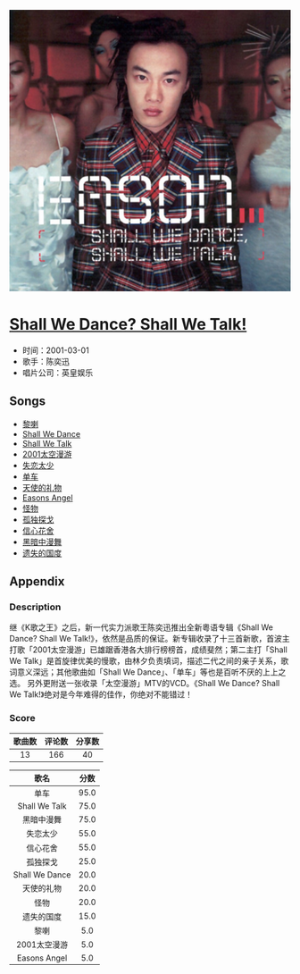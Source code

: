 <p align="center">
	<img src="imgs/shall_we_dance_shall_we_talk_.jpg" alt="album_img" />
</p>

# [Shall We Dance? Shall We Talk!](https://music.163.com/album?id=6590)

* 时间：2001-03-01
* 歌手：陈奕迅
* 唱片公司：英皇娱乐
## Songs

* [黎喇](songs/黎喇_67402/README.md)
* [Shall We Dance](songs/shall_we_dance_67407/README.md)
* [Shall We Talk](songs/shall_we_talk_67411/README.md)
* [2001太空漫游](songs/_太空漫游_67418/README.md)
* [失恋太少](songs/失恋太少_67420/README.md)
* [单车](songs/单车_67422/README.md)
* [天使的礼物](songs/天使的礼物_67427/README.md)
* [Easons Angel](songs/easons_angel_67432/README.md)
* [怪物](songs/怪物_67437/README.md)
* [孤独探戈](songs/孤独探戈_67442/README.md)
* [信心花舍](songs/信心花舍_67447/README.md)
* [黑暗中漫舞](songs/黑暗中漫舞_67452/README.md)
* [遗失的国度](songs/遗失的国度_32451037/README.md)
## Appendix

### Description

继《K歌之王》之后，新一代实力派歌王陈奕迅推出全新粵语专辑《Shall We Dance? Shall We Talk!》，依然是品质的保证。新专辑收录了十三首新歌，首波主打歌「2001太空漫游」已雄踞香港各大排行榜榜首，成绩斐然；第二主打「Shall We Talk」是首旋律优美的慢歌，由林夕负责填词，描述二代之间的亲子关系，歌词意义深远；其他歌曲如「Shall We Dance」、「单车」等也是百听不厌的上上之选。
另外更附送一张收录「太空漫游」MTV的VCD。《Shall We Dance? Shall We Talk!》绝对是今年难得的佳作，你绝对不能错过！

### Score

|歌曲数|评论数|分享数|
|:---:|:---:|:---:|
|13|166|40|

|歌名|分数|
|:---:|:---:|
|单车|95.0
|Shall We Talk|75.0
|黑暗中漫舞|75.0
|失恋太少|55.0
|信心花舍|55.0
|孤独探戈|25.0
|Shall We Dance|20.0
|天使的礼物|20.0
|怪物|20.0
|遗失的国度|15.0
|黎喇|5.0
|2001太空漫游|5.0
|Easons Angel|5.0
